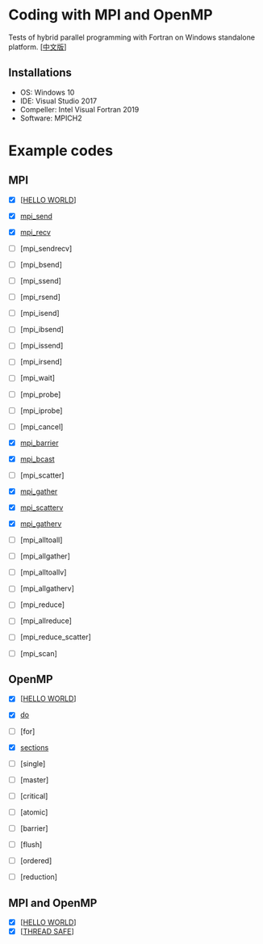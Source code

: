 # Coding with MPI and OpenMP

Tests of hybrid parallel programming with Fortran on Windows standalone platform. [[中文版](./README_cn.md)]



## Installations

- OS: Windows 10
- IDE: Visual Studio 2017
- Compeller: Intel Visual Fortran 2019
- Software: MPICH2


# Example codes

## MPI

- [x] [[HELLO WORLD][mpi_hello_world]]
- [x] [mpi_send][]
- [x] [mpi_recv][]
- [ ] [mpi_sendrecv]
- [ ] [mpi_bsend]
- [ ] [mpi_ssend]
- [ ] [mpi_rsend]
- [ ] [mpi_isend]
- [ ] [mpi_ibsend]
- [ ] [mpi_issend]
- [ ] [mpi_irsend]
- [ ] [mpi_wait]
- [ ] [mpi_probe]
- [ ] [mpi_iprobe]
- [ ] [mpi_cancel]


- [x] [mpi_barrier][]


- [x] [mpi_bcast][]
- [ ] [mpi_scatter]
- [x] [mpi_gather][]
- [x] [mpi_scatterv][]
- [x] [mpi_gatherv][]
- [ ] [mpi_alltoall]
- [ ] [mpi_allgather]
- [ ] [mpi_alltoallv]
- [ ] [mpi_allgatherv]


- [ ] [mpi_reduce]
- [ ] [mpi_allreduce]
- [ ] [mpi_reduce_scatter]
- [ ] [mpi_scan]

[mpi_hello_world]: ./MPI/src/mpi_helloworld.f90
[mpi_send]: ./MPI/src/mpi_send.f90
[mpi_recv]: ./MPI/src/mpi_send.f90
[mpi_barrier]: ./MPI/src/test_all_mpi.f90
[mpi_bcast]: ./MPI/src/mpi_send.f90
[mpi_gather]: ./MPI/src/mpi_send.f90
[mpi_scatterv]: ./MPI/src/mpi_scatterv.f90
[mpi_gatherv]: ./MPI/src/mpi_scatterv.f90

## OpenMP

- [x] [[HELLO WORLD][omp_hello_world]]
- [x] [do][]
- [ ] [for]
- [x] [sections][]
- [ ] [single]
- [ ] [master]
- [ ] [critical]
- [ ] [atomic]
- [ ] [barrier]
- [ ] [flush]
- [ ] [ordered]

- [ ] [reduction]


[omp_hello_world]: ./OpenMP/src/omp_helloworld.f90
[do]: ./OpenMP/src/omp_do.f90
[sections]: ./OpenMP/src/omp_sections.f90

## MPI and OpenMP

- [x] [[HELLO WORLD][mpi_omp_hello_world]]
- [x] [[THREAD SAFE][mpi_omp_thread_safe]]

[mpi_omp_hello_world]: ./MPI_OpenMP/src/mpi_omp_helloworld.f90
[mpi_omp_thread_safe]: ./MPI_OpenMP/src/mpi_omp_threadsafe.f90
